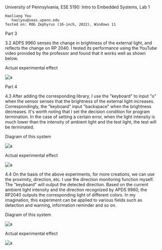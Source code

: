 University of Pennsylvania, ESE 5190: Intro to Embedded Systems, Lab 1

    Haoliang You
       haolyou@seas.upenn.edu
    Tested on: ROG Zephyrus (16-inch, 2022), Windows 11

Part 3

3.2 ADPS 9960 senses the change in brightness of the external light, and reflects the change on RP 2040. I tested its performance using the YouTube video provided by the professor and found that it works well as shown below.

Actual experimental effect

![a](https://github.com/HaoliangYou/ese5190-2022-lab1-firefly/blob/main/3.2.gif)

Part 4

4.3 After adding the corresponding library, I use the "keyboard" to input "o" when the sensor senses that the brightness of the external light increases. Correspondingly, the "keyboard" input "backspace" when the brightness decreases. It's worth noting that I set the decision condition for program termination. In the case of setting a certain error, when the light intensity is much lower than the intensity of ambient light and the test light, the test will be terminated.

Diagram of this system

![a](https://github.com/HaoliangYou/ese5190-2022-lab1-firefly/blob/main/4.3.jpg)

Actual experimental effect

![a](https://github.com/HaoliangYou/ese5190-2022-lab1-firefly/blob/main/4.3.gif)


4.4 On the basis of the above experiments, for more creations, we can use the proximity, direction, etc. I use the direction monitoring function myself. The "keyboard" will output the detected direction. Based on the current ambient light intensity and the direction recognized by APDS 9960, the RP2040 outputs the corresponding light of different colors. In my imagination, this experiment can be applied to various fields such as detection and warning, information reminder and so on.

Diagram of this system

![a](https://github.com/HaoliangYou/ese5190-2022-lab1-firefly/blob/main/4.4.jpg?raw=true)

Actual experimental effect

![a](https://github.com/HaoliangYou/ese5190-2022-lab1-firefly/blob/main/4.4.gif)
